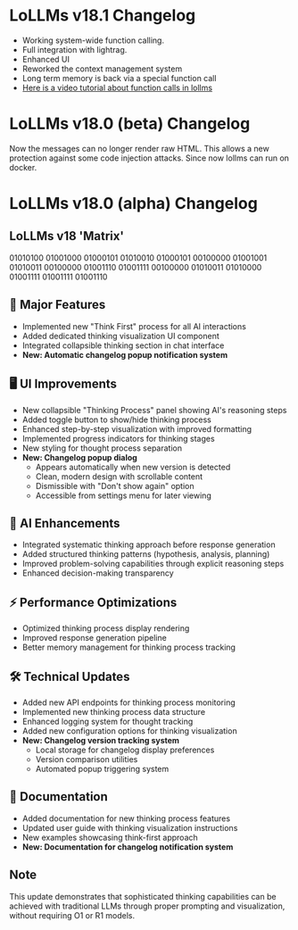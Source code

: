 # LoLLMs v18.1 Changelog
- Working system-wide function calling.
- Full integration with lightrag.
- Enhanced UI
- Reworked the context management system
- Long term memory is back via a special function call
- [Here is a video tutorial about function calls in lollms](https://youtu.be/0ft6PyOvSqI?si=3bFtOzQ-J2Y53JaY)
  
# LoLLMs v18.0 (beta) Changelog

Now the messages can no longer render raw HTML. This allows a new protection against some code injection attacks. Since now lollms can run on docker.

# LoLLMs v18.0 (alpha) Changelog
## LoLLMs v18 'Matrix'

01010100 01001000 01000101 01010010 01000101 00100000 
01001001 01010011 00100000 01001110 01001111 00100000 
01010011 01010000 01001111 01001111 01001110
## 🎯 Major Features
- Implemented new "Think First" process for all AI interactions
- Added dedicated thinking visualization UI component
- Integrated collapsible thinking section in chat interface
- **New: Automatic changelog popup notification system**

## 🖥️ UI Improvements
- New collapsible "Thinking Process" panel showing AI's reasoning steps
- Added toggle button to show/hide thinking process
- Enhanced step-by-step visualization with improved formatting
- Implemented progress indicators for thinking stages
- New styling for thought process separation
- **New: Changelog popup dialog**
  - Appears automatically when new version is detected
  - Clean, modern design with scrollable content
  - Dismissible with "Don't show again" option
  - Accessible from settings menu for later viewing

## 🧠 AI Enhancements
- Integrated systematic thinking approach before response generation
- Added structured thinking patterns (hypothesis, analysis, planning)
- Improved problem-solving capabilities through explicit reasoning steps
- Enhanced decision-making transparency

## ⚡ Performance Optimizations
- Optimized thinking process display rendering
- Improved response generation pipeline
- Better memory management for thinking process tracking

## 🛠️ Technical Updates
- Added new API endpoints for thinking process monitoring
- Implemented new thinking process data structure
- Enhanced logging system for thought tracking
- Added new configuration options for thinking visualization
- **New: Changelog version tracking system**
  - Local storage for changelog display preferences
  - Version comparison utilities
  - Automated popup triggering system

## 📝 Documentation
- Added documentation for new thinking process features
- Updated user guide with thinking visualization instructions
- New examples showcasing think-first approach
- **New: Documentation for changelog notification system**

## Note
This update demonstrates that sophisticated thinking capabilities can be achieved with traditional LLMs through proper prompting and visualization, without requiring O1 or R1 models.
